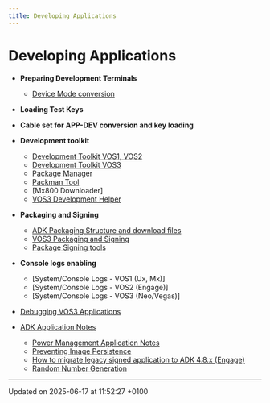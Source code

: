 ```yaml
---
title: Developing Applications
---
```


# Developing Applications

- **Preparing Development Terminals**
  - [Device Mode conversion](pg_device_mode_conversion.md)
- **Loading Test Keys**
- **Cable set for APP-DEV conversion and key loading**
- **Development toolkit**
  - [Development Toolkit VOS1, VOS2](pg_development_toolkit.md)
  - [Development Toolkit VOS3](pg_development_toolkit_vos3.md)
  - [Package Manager](pg_package_manager.md)
  - [Packman Tool](packman_users_guide.md)
  - [Mx800 Downloader]
  - [VOS3 Development Helper](pg_vfidev.md)
- **Packaging and Signing**

  - [ADK Packaging Structure and download files](pg_all_packages.md)
  - [VOS3 Packaging and Signing](pg_installer.md)
  - [Package Signing tools](pg_package_signing.md)

- **Console logs enabling**
  - [System/Console Logs - VOS1 (Ux, Mx)]
  - [System/Console Logs - VOS2 (Engage)]
  - [System/Console Logs - VOS3 (Neo/Vegas)]
- [Debugging VOS3 Applications](pg_vos3_debugging_applications.md)
- [ADK Application Notes](pg_adk_application_notes.md)
  - [Power Management Application Notes](pg_pm_app_notes.md)
  - [Preventing Image Persistence](pg_preventing_image_persistence.md)
  - [How to migrate legacy signed application to ADK 4.8.x (Engage)](pg_migration_of_legacy_signed_application.md)
  - [Random Number Generation](pg_random_number_generation.md)

---

Updated on 2025-06-17 at 11:52:27 +0100
